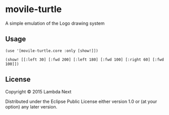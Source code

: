 # movile-turtle

A simple emulation of the Logo drawing system 

## Usage

```
(use '[movile-turtle.core :only [show!]])

(show! [[:left 30] [:fwd 200] [:left 180] [:fwd 100] [:right 60] [:fwd 100]])
```

## License

Copyright © 2015 Lambda Next

Distributed under the Eclipse Public License either version 1.0 or (at
your option) any later version.

